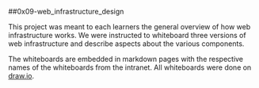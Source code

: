##0x09-web_infrastructure_design

This project was meant to each learners the general overview of how web infrastructure
works. We were instructed to whiteboard three versions of web infrastructure and describe
aspects about the various components.

The whiteboards are embedded in markdown pages with the respective names of the whiteboards
from the intranet. All whiteboards were done on [draw.io](www.drawio.com).

